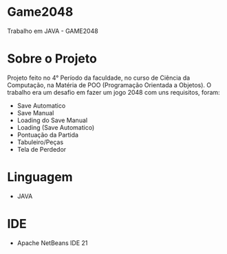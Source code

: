 # Game2048
Trabalho em JAVA - GAME2048

# Sobre o Projeto

Projeto feito no 4° Período da faculdade, no curso de Ciência da Computação, na Matéria de POO (Programação Orientada a Objetos).
O trabalho era um desafio em fazer um jogo 2048 com uns requisitos, foram:

- Save Automatico
- Save Manual
- Loading do Save Manual
- Loading (Save Automatico)
- Pontuação da Partida
- Tabuleiro/Peças
- Tela de Perdedor

# Linguagem

- JAVA

# IDE 

- Apache NetBeans IDE 21
